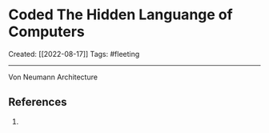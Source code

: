 

# Coded The Hidden Languange of Computers
Created:  [[2022-08-17]]
Tags: #fleeting 

---
Von Neumann Architecture












## References
1. 